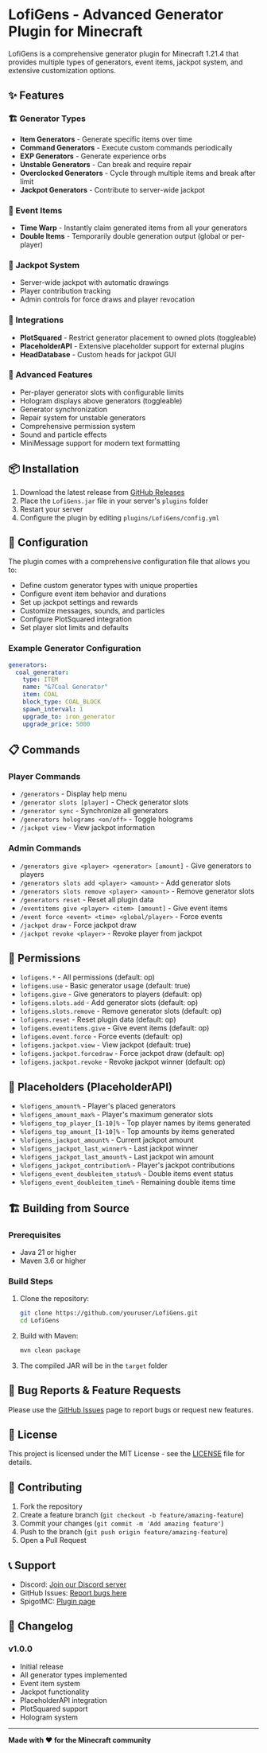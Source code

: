 # LofiGens - Advanced Generator Plugin for Minecraft

LofiGens is a comprehensive generator plugin for Minecraft 1.21.4 that provides multiple types of generators, event items, jackpot system, and extensive customization options.

## ✨ Features

### 🏗️ Generator Types
- **Item Generators** - Generate specific items over time
- **Command Generators** - Execute custom commands periodically
- **EXP Generators** - Generate experience orbs
- **Unstable Generators** - Can break and require repair
- **Overclocked Generators** - Cycle through multiple items and break after limit
- **Jackpot Generators** - Contribute to server-wide jackpot

### 🧰 Event Items
- **Time Warp** - Instantly claim generated items from all your generators
- **Double Items** - Temporarily double generation output (global or per-player)

### 🎰 Jackpot System
- Server-wide jackpot with automatic drawings
- Player contribution tracking
- Admin controls for force draws and player revocation

### 🔌 Integrations
- **PlotSquared** - Restrict generator placement to owned plots (toggleable)
- **PlaceholderAPI** - Extensive placeholder support for external plugins
- **HeadDatabase** - Custom heads for jackpot GUI

### 🎯 Advanced Features
- Per-player generator slots with configurable limits
- Hologram displays above generators (toggleable)
- Generator synchronization
- Repair system for unstable generators
- Comprehensive permission system
- Sound and particle effects
- MiniMessage support for modern text formatting

## 📦 Installation

1. Download the latest release from [GitHub Releases](https://github.com/youruser/LofiGens/releases)
2. Place the `LofiGens.jar` file in your server's `plugins` folder
3. Restart your server
4. Configure the plugin by editing `plugins/LofiGens/config.yml`

## 🔧 Configuration

The plugin comes with a comprehensive configuration file that allows you to:

- Define custom generator types with unique properties
- Configure event item behavior and durations
- Set up jackpot settings and rewards
- Customize messages, sounds, and particles
- Configure PlotSquared integration
- Set player slot limits and defaults

### Example Generator Configuration

```yaml
generators:
  coal_generator:
    type: ITEM
    name: "&7Coal Generator"
    item: COAL
    block_type: COAL_BLOCK
    spawn_interval: 1
    upgrade_to: iron_generator
    upgrade_price: 5000
```

## 📋 Commands

### Player Commands
- `/generators` - Display help menu
- `/generator slots [player]` - Check generator slots
- `/generator sync` - Synchronize all generators
- `/generators holograms <on/off>` - Toggle holograms
- `/jackpot view` - View jackpot information

### Admin Commands
- `/generators give <player> <generator> [amount]` - Give generators to players
- `/generators slots add <player> <amount>` - Add generator slots
- `/generators slots remove <player> <amount>` - Remove generator slots
- `/generators reset` - Reset all plugin data
- `/eventitems give <player> <item> [amount]` - Give event items
- `/event force <event> <time> <global/player>` - Force events
- `/jackpot draw` - Force jackpot draw
- `/jackpot revoke <player>` - Revoke player from jackpot

## 🔑 Permissions

- `lofigens.*` - All permissions (default: op)
- `lofigens.use` - Basic generator usage (default: true)
- `lofigens.give` - Give generators to players (default: op)
- `lofigens.slots.add` - Add generator slots (default: op)
- `lofigens.slots.remove` - Remove generator slots (default: op)
- `lofigens.reset` - Reset plugin data (default: op)
- `lofigens.eventitems.give` - Give event items (default: op)
- `lofigens.event.force` - Force events (default: op)
- `lofigens.jackpot.view` - View jackpot (default: true)
- `lofigens.jackpot.forcedraw` - Force jackpot draw (default: op)
- `lofigens.jackpot.revoke` - Revoke jackpot winner (default: op)

## 🔢 Placeholders (PlaceholderAPI)

- `%lofigens_amount%` - Player's placed generators
- `%lofigens_amount_max%` - Player's maximum generator slots
- `%lofigens_top_player_[1-10]%` - Top player names by items generated
- `%lofigens_top_amount_[1-10]%` - Top amounts by items generated
- `%lofigens_jackpot_amount%` - Current jackpot amount
- `%lofigens_jackpot_last_winner%` - Last jackpot winner
- `%lofigens_jackpot_last_amount%` - Last jackpot win amount
- `%lofigens_jackpot_contribution%` - Player's jackpot contributions
- `%lofigens_event_doubleitem_status%` - Double items event status
- `%lofigens_event_doubleitem_time%` - Remaining double items time

## 🏗️ Building from Source

### Prerequisites
- Java 21 or higher
- Maven 3.6 or higher

### Build Steps
1. Clone the repository:
   ```bash
   git clone https://github.com/youruser/LofiGens.git
   cd LofiGens
   ```

2. Build with Maven:
   ```bash
   mvn clean package
   ```

3. The compiled JAR will be in the `target` folder

## 🐛 Bug Reports & Feature Requests

Please use the [GitHub Issues](https://github.com/youruser/LofiGens/issues) page to report bugs or request new features.

## 📄 License

This project is licensed under the MIT License - see the [LICENSE](LICENSE) file for details.

## 🤝 Contributing

1. Fork the repository
2. Create a feature branch (`git checkout -b feature/amazing-feature`)
3. Commit your changes (`git commit -m 'Add amazing feature'`)
4. Push to the branch (`git push origin feature/amazing-feature`)
5. Open a Pull Request

## 📞 Support

- Discord: [Join our Discord server](https://discord.gg/yourserver)
- GitHub Issues: [Report bugs here](https://github.com/youruser/LofiGens/issues)
- SpigotMC: [Plugin page](https://www.spigotmc.org/resources/lofigens.xxxxx/)

## 🔄 Changelog

### v1.0.0
- Initial release
- All generator types implemented
- Event item system
- Jackpot functionality
- PlaceholderAPI integration
- PlotSquared support
- Hologram system

---

**Made with ❤️ for the Minecraft community** 